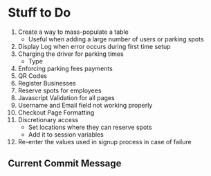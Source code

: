 # Stuff to Do

1. Create a way to mass-populate a table
    - Useful when adding a large number of users or parking spots
2. Display Log when error occurs during first time setup
3. Charging the driver for parking times
    - Type
4. Enforcing parking fees payments
5. QR Codes
6. Register Businesses
7. Reserve spots for employees
8. Javascript Validation for all pages
9. Username and Email field not working properly
10. Checkout Page Formatting
11. Discretionary access
    - Set locations where they can reserve spots
    - Add it to session variables
12. Re-enter the values used in signup process in case of failure

## Current Commit Message
